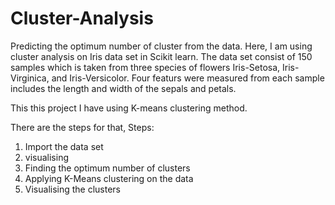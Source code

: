 # Cluster-Analysis
Predicting the optimum number of cluster from the data. Here, I am using cluster analysis on Iris data set in Scikit learn. The data set consist of 150 samples which is taken from three species of flowers Iris-Setosa, Iris-Virginica, and Iris-Versicolor. Four featurs were measured from each sample includes the length and width of the sepals and petals.

This this project I have using K-means clustering method.

There are the steps for that,
Steps:
1. Import the data set
2. visualising 
3. Finding the optimum number of clusters
4. Applying K-Means clustering on the data
5. Visualising the clusters
